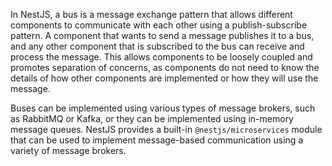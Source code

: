 
In NestJS, a bus is a message exchange pattern that allows different components to communicate with each other using a publish-subscribe pattern. A component that wants to send a message publishes it to a bus, and any other component that is subscribed to the bus can receive and process the message. This allows components to be loosely coupled and promotes separation of concerns, as components do not need to know the details of how other components are implemented or how they will use the message.

Buses can be implemented using various types of message brokers, such as RabbitMQ or Kafka, or they can be implemented using in-memory message queues. NestJS provides a built-in `@nestjs/microservices` module that can be used to implement message-based communication using a variety of message brokers.